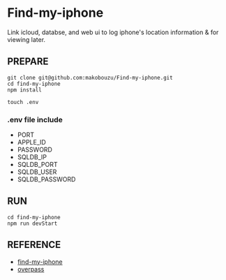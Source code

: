 # Find-my-iphone
Link icloud, databse, and web ui to log iphone's location information &amp; for viewing later.  

## PREPARE
```
git clone git@github.com:makobouzu/Find-my-iphone.git
cd find-my-iphone
npm install
```

```
touch .env
```
### .env file include
+ PORT
+ APPLE_ID
+ PASSWORD
+ SQLDB_IP
+ SQLDB_PORT
+ SQLDB_USER
+ SQLDB_PASSWORD

## RUN
```
cd find-my-iphone
npm run devStart
```

## REFERENCE
* [find-my-iphone](https://www.npmjs.com/package/find-my-iphone)
* [overpass](https://wiki.openstreetmap.org/wiki/Overpass_API)